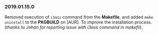 ### 2019.01.15.0

Removed execution of `i3ass` command from the **Makefile**,
and added `make uninstall` to the **PKGBUILD** on [AUR]. To improve the installation process. (*thanks to Johan for reporting issue with i3ass command in makefil*).
